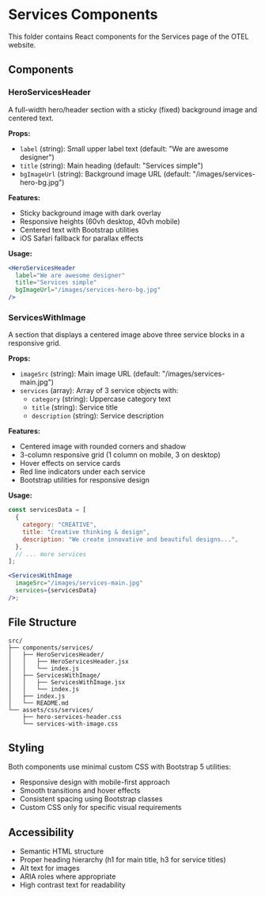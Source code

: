 # Services Components

This folder contains React components for the Services page of the OTEL website.

## Components

### HeroServicesHeader

A full-width hero/header section with a sticky (fixed) background image and centered text.

**Props:**

- `label` (string): Small upper label text (default: "We are awesome designer")
- `title` (string): Main heading (default: "Services simple")
- `bgImageUrl` (string): Background image URL (default: "/images/services-hero-bg.jpg")

**Features:**

- Sticky background image with dark overlay
- Responsive heights (60vh desktop, 40vh mobile)
- Centered text with Bootstrap utilities
- iOS Safari fallback for parallax effects

**Usage:**

```jsx
<HeroServicesHeader
  label="We are awesome designer"
  title="Services simple"
  bgImageUrl="/images/services-hero-bg.jpg"
/>
```

### ServicesWithImage

A section that displays a centered image above three service blocks in a responsive grid.

**Props:**

- `imageSrc` (string): Main image URL (default: "/images/services-main.jpg")
- `services` (array): Array of 3 service objects with:
  - `category` (string): Uppercase category text
  - `title` (string): Service title
  - `description` (string): Service description

**Features:**

- Centered image with rounded corners and shadow
- 3-column responsive grid (1 column on mobile, 3 on desktop)
- Hover effects on service cards
- Red line indicators under each service
- Bootstrap utilities for responsive design

**Usage:**

```jsx
const servicesData = [
  {
    category: "CREATIVE",
    title: "Creative thinking & design",
    description: "We create innovative and beautiful designs...",
  },
  // ... more services
];

<ServicesWithImage
  imageSrc="/images/services-main.jpg"
  services={servicesData}
/>;
```

## File Structure

```
src/
├── components/services/
│   ├── HeroServicesHeader/
│   │   ├── HeroServicesHeader.jsx
│   │   └── index.js
│   ├── ServicesWithImage/
│   │   ├── ServicesWithImage.jsx
│   │   └── index.js
│   ├── index.js
│   └── README.md
└── assets/css/services/
    ├── hero-services-header.css
    └── services-with-image.css
```

## Styling

Both components use minimal custom CSS with Bootstrap 5 utilities:

- Responsive design with mobile-first approach
- Smooth transitions and hover effects
- Consistent spacing using Bootstrap classes
- Custom CSS only for specific visual requirements

## Accessibility

- Semantic HTML structure
- Proper heading hierarchy (h1 for main title, h3 for service titles)
- Alt text for images
- ARIA roles where appropriate
- High contrast text for readability
